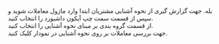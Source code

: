 <p>بله. جهت گزارش گیری از نحوه آشنایی مشتریان ابتدا وارد ماژول معاملات شوید و سپس از قسمت سمت چپ آیکون داشبورد را انتخاب کنید.<br>از قسمت گروه بندی بر مبنای نحوه آشنایی را انتخاب کنید.<br>جهت بررسی معاملات بر روی نحوه آشنایی در نمودار کلیک کنید.</p>